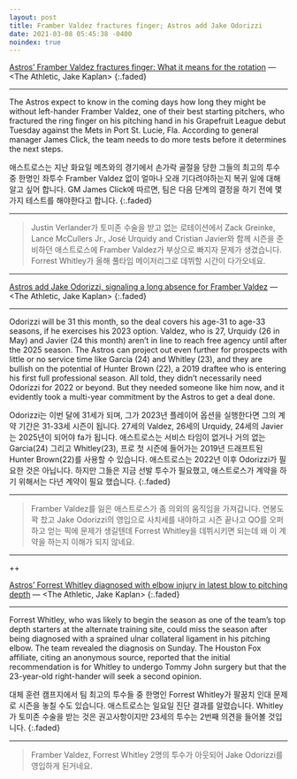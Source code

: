 ```yaml
---
layout: post
title: Framber Valdez fractures finger; Astros add Jake Odorizzi
date: 2021-03-08 05:45:38 -0400
noindex: true
---
```


[Astros’ Framber Valdez fractures finger: What it means for the rotation](https://theathletic.com/2425025/2021/03/03/astros-framber-valdez-fractures-finger-what-it-means-for-the-rotation/) &mdash; <The Athletic, Jake Kaplan>
{:.faded}

---

The Astros expect to know in the coming days how long they might be without left-hander Framber Valdez, one of their best starting pitchers, who fractured the ring finger on his pitching hand in his Grapefruit League debut Tuesday against the Mets in Port St. Lucie, Fla. According to general manager James Click, the team needs to do more tests before it determines the next steps.

애스트로스는 지난 화요일 메츠와의 경기에서 손가락 골절을 당한 그들의 최고의 투수 중 한명인 좌투수 Framber Valdez 없이 얼마나 오래 기다려야하는지 복귀 일에 대해 알고 싶어 합니다. GM James Click에 따르면, 팀은 다음 단계의 결정을 하기 전에 몇 가지 테스트를 해야한다고 합니다.
{:.faded}

---

> Justin Verlander가 토미존 수술을 받고 없는 로테이션에서 Zack Greinke, Lance McCullers Jr., José Urquidy and Cristian Javier와 함께 시즌을 준비하던 애스트로스에 Framber Valdez가 부상으로 빠지자 문제가 생겼습니다. Forrest Whitley가 올해 풀타임 메이저리그로 데뷔할 시간이 다가오네요.

---

[Astros add Jake Odorizzi, signaling a long absence for Framber Valdez](https://theathletic.com/2431706/2021/03/06/astros-jake-odorizzi-framber-valdez/) &mdash; <The Athletic, Jake Kaplan>
{:.faded}

---

Odorizzi will be 31 this month, so the deal covers his age-31 to age-33 seasons, if he exercises his 2023 option. Valdez, who is 27, Urquidy (26 in May) and Javier (24 this month) aren’t in line to reach free agency until after the 2025 season. The Astros can project out even further for prospects with little or no service time like Garcia (24) and Whitley (23), and they are bullish on the potential of Hunter Brown (22), a 2019 draftee who is entering his first full professional season. All told, they didn’t necessarily need Odorizzi for 2022 or beyond. But they needed someone like him now, and it evidently took a multi-year commitment by the Astros to get a deal done.

Odorizzi는 이번 달에 31세가 되며, 그가 2023년 플레이어 옵션을 실행한다면 그의 계약 기간은 31-33세 시즌이 됩니다. 27세의 Valdez, 26세의 Urquidy, 24세의 Javier는 2025년이 되어야 fa가 됩니다. 애스트로스는 서비스 타임이 없거나 거의 없는 Garcia(24) 그리고 Whitley(23), 프로 첫 시즌에 들어가는 2019년 드래프트된 Hunter Brown(22)를 사용할 수 있습니다. 애스트로스는 2022년 이후 Odorizzi가 필요한 것은 아닙니다. 하지만 그들은 지금 선발 투수가 필요했고, 애스트로스가 계약을 하기 위해서는 다년 계약이 필요 했습니다.
{:.faded}

---

> Framber Valdez를 잃은 애스트로스가 좀 의외의 움직임을 가져갑니다. 연봉도 꽉 찼고 Jake Odorizzi의 영입으로 사치세를 내야하고 시즌 끝나고 QO를 오퍼하고 얻는 픽에 문제가 생길텐데 Forrest Whitley을 데뷔시키면 되는데 왜 이 계약을 하는지 이해가 되지 않네요.

---

++

[Astros’ Forrest Whitley diagnosed with elbow injury in latest blow to pitching depth](https://theathletic.com/2432717/2021/03/07/astros-forrest-whitley-diagnosed-with-elbow-injury-in-latest-blow-to-pitching-depth/) &mdash; <The Athletic, Jake Kaplan>
{:.faded}

---

Forrest Whitley, who was likely to begin the season as one of the team’s top depth starters at the alternate training site, could miss the season after being diagnosed with a sprained ulnar collateral ligament in his pitching elbow. The team revealed the diagnosis on Sunday. The Houston Fox affiliate, citing an anonymous source, reported that the initial recommendation is for Whitley to undergo Tommy John surgery but that the 23-year-old right-hander will seek a second opinion.

대체 훈련 캠프지에서 팀 최고의 투수들 중 한명인 Forrest Whitley가 팔꿈치 인대 문제로 시즌을 놓칠 수도 있습니다. 애스트로스는 일요일 진단 결과를 알렸습니다. Whitley가 토미존 수술을 받는 것은 권고사항이지만 23세의 투수는 2번째 의견을 들어볼 것입니다.
{:.faded}

---

> Framber Valdez, Forrest Whitley 2명의 투수가 아웃되어 Jake Odorizzi를 영입하게 된거네요.
